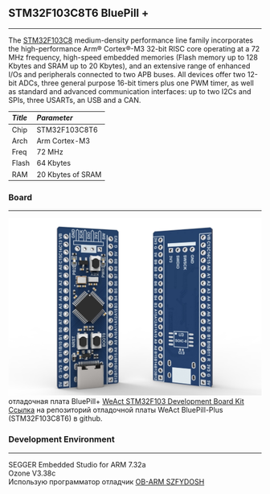 ## STM32F103C8T6 BluePill +
---  
The [STM32F103C8](https://www.st.com/en/microcontrollers-microprocessors/stm32f103c8.html) medium-density performance line family incorporates the high-performance Arm® Cortex®-M3 32-bit RISC core operating at a 72 MHz frequency, high-speed embedded memories (Flash memory up to 128 Kbytes and SRAM up to 20 Kbytes), and an extensive range of enhanced I/Os and peripherals connected to two APB buses. All devices offer two 12-bit ADCs, three general purpose 16-bit timers plus one PWM timer, as well as standard and advanced communication interfaces: up to two I2Cs and SPIs, three USARTs, an USB and a CAN.  

|   *Title* | *Parameter* | 
|:----------|:------------|
|Chip       |STM32F103C8T6| 
|Arch       |Arm Cortex-M3| 
|Freq       |72 MHz      | 
|Flash      |64 Kbytes   | 
|RAM        |20 Kbytes of SRAM|

### Board
---
![alt-текст](https://github.com/PivnevNikolay/Segger_Embedded_Studio_for_STM32/blob/main/01_STM32F103C8/photo/001.jpg "STM32F103C8T6")  
отладочная плата BluePill+ [WeAct STM32F103 Development Board Kit](https://aliexpress.ru/item/1005004918334754.html?sku_id=12000034303875973&spm=a2g2w.stores.seller_list.4.7a3d47dcj9qqdl)  
[Ссылка](https://github.com/WeActStudio/BluePill-Plus) на репозиторий отладочной платы WeAct BluePill-Plus (STM32F103C8T6) в github.

### Development Environment
---
SEGGER Embedded Studio for ARM 7.32a  
Ozone V3.38c  
Использую программатор отладчик [OB-ARM SZFYDOSH](https://aliexpress.ru/item/1005005075938365.html?spm=a2g2w.orderdetail.0.0.145b4aa6LaNEHJ&sku_id=12000034785341692&_ga=2.254358216.1593169754.1751186889-1919995776.1746796316)
